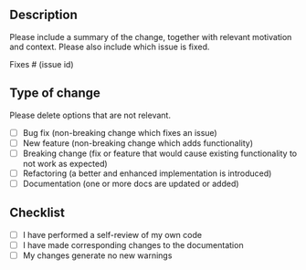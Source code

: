 ## Description

Please include a summary of the change, together with relevant motivation and context. Please also include which issue is fixed.

Fixes # (issue id)

## Type of change

Please delete options that are not relevant.

- [ ] Bug fix (non-breaking change which fixes an issue)
- [ ] New feature (non-breaking change which adds functionality)
- [ ] Breaking change (fix or feature that would cause existing functionality to not work as expected)
- [ ] Refactoring (a better and enhanced implementation is introduced)
- [ ] Documentation (one or more docs are updated or added)

## Checklist

- [ ] I have performed a self-review of my own code
- [ ] I have made corresponding changes to the documentation
- [ ] My changes generate no new warnings